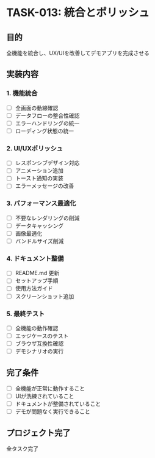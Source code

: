 # TASK-013: 統合とポリッシュ

## 目的
全機能を統合し、UX/UIを改善してデモアプリを完成させる

## 実装内容

### 1. 機能統合
- [ ] 全画面の動線確認
- [ ] データフローの整合性確認
- [ ] エラーハンドリングの統一
- [ ] ローディング状態の統一

### 2. UI/UXポリッシュ
- [ ] レスポンシブデザイン対応
- [ ] アニメーション追加
- [ ] トースト通知の実装
- [ ] エラーメッセージの改善

### 3. パフォーマンス最適化
- [ ] 不要なレンダリングの削減
- [ ] データキャッシング
- [ ] 画像最適化
- [ ] バンドルサイズ削減

### 4. ドキュメント整備
- [ ] README.md 更新
- [ ] セットアップ手順
- [ ] 使用方法ガイド
- [ ] スクリーンショット追加

### 5. 最終テスト
- [ ] 全機能の動作確認
- [ ] エッジケースのテスト
- [ ] ブラウザ互換性確認
- [ ] デモシナリオの実行

## 完了条件
- [ ] 全機能が正常に動作すること
- [ ] UIが洗練されていること
- [ ] ドキュメントが整備されていること
- [ ] デモが問題なく実行できること

## プロジェクト完了
全タスク完了
